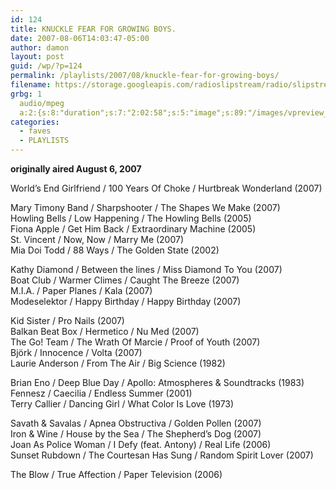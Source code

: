 ```yaml
---
id: 124
title: KNUCKLE FEAR FOR GROWING BOYS.
date: 2007-08-06T14:03:47-05:00
author: damon
layout: post
guid: /wp/?p=124
permalink: /playlists/2007/08/knuckle-fear-for-growing-boys/
filename: https://storage.googleapis.com/radioslipstream/radio/slipstream-s4e12.mp3
grbg: 1
  audio/mpeg
  a:2:{s:8:"duration";s:7:"2:02:58";s:5:"image";s:89:"/images/vpreview_center.png";}
categories:
  - faves
  - PLAYLISTS
---
```


**originally aired August 6, 2007**

World’s End Girlfriend / 100 Years Of Choke / Hurtbreak Wonderland (2007)

Mary Timony Band / Sharpshooter / The Shapes We Make (2007)  
Howling Bells / Low Happening / The Howling Bells (2005)  
Fiona Apple / Get Him Back / Extraordinary Machine (2005)  
St. Vincent / Now, Now / Marry Me (2007)  
Mia Doi Todd / 88 Ways / The Golden State (2002)

Kathy Diamond / Between the lines / Miss Diamond To You (2007)  
Boat Club / Warmer Climes / Caught The Breeze (2007)  
M.I.A. / Paper Planes / Kala (2007)  
Modeselektor / Happy Birthday / Happy Birthday (2007)

Kid Sister / Pro Nails (2007)  
Balkan Beat Box / Hermetico / Nu Med (2007)  
The Go! Team / The Wrath Of Marcie / Proof of Youth (2007)  
Björk / Innocence / Volta (2007)  
Laurie Anderson / From The Air / Big Science (1982)

Brian Eno / Deep Blue Day / Apollo: Atmospheres & Soundtracks (1983)  
Fennesz / Caecilia / Endless Summer (2001)  
Terry Callier / Dancing Girl / What Color Is Love (1973)

Savath & Savalas / Apnea Obstructiva / Golden Pollen (2007)  
Iron & Wine / House by the Sea / The Shepherd’s Dog (2007)  
Joan As Police Woman / I Defy (feat. Antony) / Real Life (2006)  
Sunset Rubdown / The Courtesan Has Sung / Random Spirit Lover (2007)

The Blow / True Affection / Paper Television (2006)
